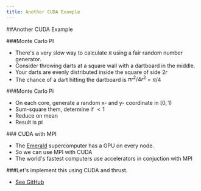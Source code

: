 ```yaml
---
title: Another CUDA Example
---
```


##Another CUDA Example

###Monte Carlo PI

* There's a very slow way to calculate $\pi$ using a fair random number generator.
* Consider throwing darts at a square wall with a dartboard in the middle.
* Your darts are evenly distributed inside the square of side $2r$
* The chance of a dart hitting the dartboard is $\pi r^2/4r^2$ = $\pi/4$

###Monte Carlo Pi

* On each core, generate a random x- and y- coordinate in $[0,1)$
* Sum-square them, determine if $<1$
* Reduce on mean
* Result is pi

### CUDA with MPI

* The [Emerald](http://www.cfi.ses.ac.uk/emerald/) supercomputer has a GPU on every node.
* So we can use MPI with CUDA
* The world's fastest computers use accelerators in conjuction with MPI

###Let's implement this using CUDA and thrust.

* [See GitHub](https://github.com/UCL-RITS/emerald_play/blob/master/thrust_monte_pi/monte_pi.cu)
